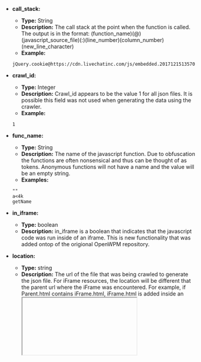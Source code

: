 * __call_stack:__
    * __Type:__ String
    * __Description:__ The call stack at the point when the function is called. The output is in the format: (function_name)(@)(javascript_source_file)(:)(line_number)(column_number)(new_line_character)
    * __Example:__ 
    ```
    jQuery.cookie@https://cdn.livechatinc.com/js/embedded.20171215135707.js:5:8393\nStore</s.get@https://cdn.livechatinc.com/js/embedded.20171215135707.js:8:3323\nStore</</s[p]@https://cdn.livechatinc.com/js/embedded.20171215135707.js:8:3746\nWindowsCommunicator.prototype.startCheckingForMainWindow/e<@https://cdn.livechatinc.com/js/embedded.20171215135707.js:10:11730
    ```
* __crawl_id:__
    * __Type:__ Integer
    * __Description:__ Crawl_id appears to be the value 1 for all json files. It is possible this field was not used when generating the data using the crawler.
    * __Example:__ 
    ```
    1
    ```
* __func_name:__
    * __Type:__ String
    * __Description:__ The name of the javascript function. Due to obfuscation the functions are often nonsensical and thus can be thought of as tokens. Anonymous functions will not have a name and the value will be an empty string.
    * __Examples:__ 
    ```
    ""
    a<4k
    getName
    ```
* __in_iframe:__
    * __Type:__ boolean
    * __Description:__ in_iframe is a boolean that indicates that the javascript code was run inside of an iframe. This is new functionality that was added ontop of the origional OpenWPM repository.
* __location:__
    * __Type:__ string
    * __Description:__ The url of the file that was being crawled to generate the json file. For iFrame resources, the location will be different that the parent url where the iFrame was encountered. For example, if Parent.html contains iFrame.html, iFrame.html is added inside an <iframe> tag. Inside iFrame.html a line of javascript such as: alert("window.location") is used to assert the location of content. When openWPM queries content that is inside iFrame.html which is found on Parent.html the location of the content is reported as: iFrame.html not Parent.html. Due to the paralellization of the crawl, the iFrame content can not be associated with the parent site on which it was encountered, only the __in_iframe__ filed can indicate whether the content was executed inside an iFrame or not. All objects in a json file that were accessed from the crawled page outside of an iFrame should have the same location value. The url can be for any type of file such as .html, .js or have no file extension.
    * __Examples:__ 
    ```
    https://www.dresslily.com/bottom-c-36.html
    http://www.vidalfrance.com/component/forme/?fid=2
    ```
* __operation:__
    * __Type:__ string
    * __Description:__ Corresponds to the "symbol" field. Operation is a call if the symbol is a method. Get/set operations get and set symbols that are properties with values. 
    * __Possible Values:__ get, call, set
* __script_col:__
    * __Type:__ string
    * __Description:__  The column in the `script_line` where the function call starts. Note: currently some string do not contain numbers, but instead they contain urls such as the example bellow.
    * __Examples:__ 
    ```
    57
    211
    //hdjs.hiido.com/hiido_internal.js?siteid=mhssj
    ```
* __script_line:__
    * __Type:__ string
    * __Description:__ The line in the file, indicated in the above `location` element, where the function call is located. Note: Currently some strings do not contain numbers, but instead they contain the protocol identifier for a url, such as in the example bellow.
    * __Examples:__ 
    ```
    12
    129
    http
    https
    ```
* __script_loc_eval:__
    * __Type:__ string
    * __Description:__ If a function call is generated using the `eval()` function, or is created using `new Function()`, then the "script_loc_eval" value will be set. For example `eval("console.log('my message')")` or `var log = new Function("message", "console.log(message)"); log("my message");` will both cause the "script_loc_evel" value be set when the function calls were collected. The format of "scipt_loc_eval" is: (line) (LINE_NUMBER) (>) (eval | Function) and can be repeated multiple times.  Additional information on how the eval line number is generated can be found at the bottom of the [MDN page](https://developer.mozilla.org/en-US/docs/Web/JavaScript/Reference/Global_Objects/Error/Stack) which discusses the `Error` objects `stack` property. The "script_loc_eval" element is generated from this stack property.
    * __Examples:__ 
    ```
    ""
    line 2 > eval
    line 70 > Function
    line 140 > eval line 232 > Function
    line 1 > Function line 1 > eval line 1 > eval
    ```
* __script_url:__
    * __Type:__ string
    * __Description:__ The url of the file where the javascript function call was run.  This may be the same value at "location", or it may be an external web url that was loaded into the website with the use of the `<script>` tag. 
    * __Examples:__ 
    ```
    http://www.google-analytics.com/analytics.js
    http://ajax.googleapis.com/ajax/libs/jquery/1.6/jquery.min.js
    http://pw.myersinfosys.com/javascripts/jquery-cookie.js?rwdv2
    https://g.alicdn.com/alilog/oneplus/blk.html#coid=52m7EjiWaj8CASPiP1nwaYXC&noid=&grd=n
    inline-cloudflare-rocketloader-executed-3.js
    /_/scs/shopping-verified-reviews-static/_/js/k=boq-shopping-verified-reviews.VerifiedReviewsBadgeUi.en_US.-JtwBcVsOWQ.O/m=_b,_tp/rt=j/d=1/excm=badgeview,_b,_tp/ed=1/rs=AC8lLkQbsBabKLQ4BgeJxo8BUz31aigxHA
    blob:http://nadgames.com/3334aa5f-24af-4c2f-9e52-fe196a0068b6
    ```
* __symbol:__
    * __Type:__ string
    * __Description:__ Either a Web API interface property (with a value) or method (which may take args as listed in "arguments" field). Symbol corresponds to "operation" field.
    * __Examples:__ 
    ``` 
    window.Storage.getItem 
    window.navigator.userAgent
    CanvasRenderingContext2D.textBaseline
    ```
* __time_stamp:__
    * __Type:__ string
    * __Description:__ The timestamp of when the javascript function information was collected. The timestamp is collected using Javascripts Date.now() function.  It is in the format YYYY-MM-DDTHH:mm:ss.sssZ. 
      * YYYY-MM-DD is the: year-month-day. 
      * "T" is a delimiter to seperate the two sections. 
      * HH:mm:ss.sss represents the: hours, minutes, seconds, and milliseconds. 
      * Z is optional and denotes the time zone. Z represents the time zone UTC+0.
    * __Examples:__ 
    ```
    2017-12-16T00:17:37.973Z
    2017-12-16T00:24:09.355Z
    2017-12-16T08:10:24.749Z
    ```
* __value:__
    * __Type:__ string
    * __Description:__ The value that the function returned.
    * __Examples:__
    ```
    ""
    {}
    Mozilla/5.0 (X11; Linux x86_64; rv:52.0) Gecko/20100101 Firefox/52.0
    \_ga=GA1.2.1076416180.1513383458; \_gid=GA1.2.1940452730.1513383458
    {"name": "example", "Browser": "Mozilla/5.0"}
    ```
* __value_1000:__
    * __Type:__ string
    * __Description:__ The value that the function returned, truncated to 1000 characters.
    * __Examples:__
    ```
    ""
    {}
    Mozilla/5.0 (X11; Linux x86_64; rv:52.0) Gecko/20100101 Firefox/52.0
    \_ga=GA1.2.1076416180.1513383458; \_gid=GA1.2.1940452730.1513383458
    {"name": "example", "Browser": "Mozilla/5.0"}
    ```
* __value_len:__
    * __Type:__ Integer
    * __Description:__ The number of characters in the string representation of the value a function returned
    * __Examples:__ 
    ```
    59508
    ```
* __arguments:__ 
	* __Type:__ object
	* __Description:__ Optional property which lists the arguments taken by the method in "symbol" field. 
	* __Examples:__ 
    ```
    {\"0\":\"liveAgentPc\"}
    {\"0\":\"liveAgentPage_0\",\"1\":\"http://www.alamy.com/help/what-is-model-release-property-release.aspx\"}
    ```
* __file_name:__ 
    * __Type:__ string
    * __Description:__ Concatenation of the crawl_id and the name of a JSON file corresponding to a `location` in the raw collected data, format (crawl_id)_(JSON file name)
    * __Examples:__ 
    ```
    1_f001bb59462bc80ee8ec9e6592b571d0a465cf3e05665953e71b9fe9.json
    ```
* __call_id:__ 
    * __Type:__ string
    * __Description:__ Concatenation of the file name and a row identifier to distinguish between different calls to the same file, format (file_name)__(identifier)
    * __Examples:__ 
    ```
    1_f001bb59462bc80ee8ec9e6592b571d0a465cf3e05665953e71b9fe9.json__121
    ```
* __arguments_i:__ 
    * __Type:__ string
    * __Description:__ String representation of the argument passed to the function in position i, zero indexed.
    * __Examples:__ 
    ```
    ''
    {"domain":"backcountry.com"}
    None
    ```
* __arguments_n_keys:__ 
    * __Type:__ Integer
    * __Description:__ The number of arguments in a function call
    * __Examples:__ 
    ```
    0
    5
    ```

* __valid:__
    * __Type:__ Boolean
    * __Description:__ Whether the row returned a valid result during parsing
    * __Examples:__ 
    ```
    True
    ```
* __errors:__
    * __Type:__ string
    * __Description:__ An error message if an error arised during row parsing
    * __Examples:__

